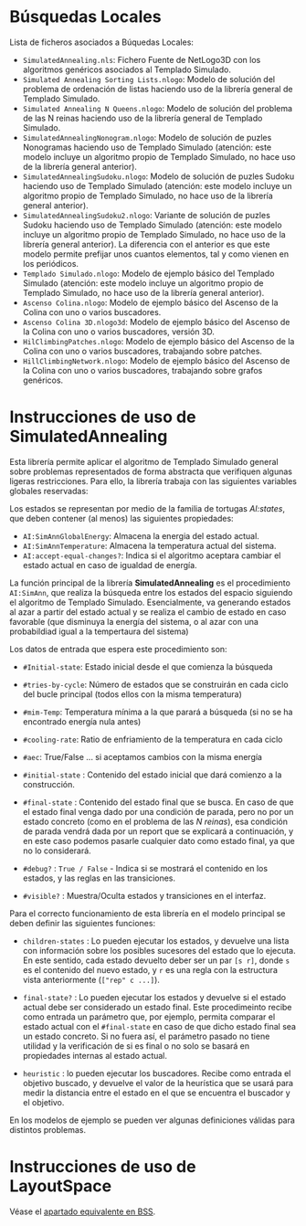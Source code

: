 # Búsquedas Locales

Lista de ficheros asociados a Búquedas Locales:

+ `SimulatedAnnealing.nls`:	Fichero Fuente de NetLogo3D con los algoritmos genéricos asociados al Templado Simulado.
+ `Simulated Annealing Sorting Lists.nlogo`:	Modelo de solución del problema de ordenación de listas haciendo uso de la librería general de Templado Simulado.
+ `Simulated Annealing N Queens.nlogo`:	Modelo de solución del problema de las N reinas haciendo uso de la librería general de Templado Simulado.
+ `SimulatedAnnealingNonogram.nlogo`: Modelo de solución de puzles Nonogramas haciendo uso de Templado Simulado (atención: este modelo incluye un algoritmo propio de Templado Simulado, no hace uso de la librería general anterior).
+ `SimulatedAnnealingSudoku.nlogo`: Modelo de solución de puzles Sudoku haciendo uso de Templado Simulado (atención: este modelo incluye un algoritmo propio de Templado Simulado, no hace uso de la librería general anterior).
+ `SimulatedAnnealingSudoku2.nlogo`: Variante de solución de puzles Sudoku haciendo uso de Templado Simulado (atención: este modelo incluye un algoritmo propio de Templado Simulado, no hace uso de la librería general anterior). La diferencia con el anterior es que este modelo permite prefijar unos cuantos elementos, tal y como vienen en los periódicos.
+ `Templado Simulado.nlogo`:	Modelo de ejemplo básico del Templado Simulado (atención: este modelo incluye un algoritmo propio de Templado Simulado, no hace uso de la librería general anterior). 
+ `Ascenso Colina.nlogo`:	Modelo de ejemplo básico del Ascenso de la Colina con uno o varios buscadores. 
+ `Ascenso Colina 3D.nlogo3d`:	Modelo de ejemplo básico del Ascenso de la Colina con uno o varios buscadores, versión 3D. 
+ `HilClimbingPatches.nlogo`:	Modelo de ejemplo básico del Ascenso de la Colina con uno o varios buscadores, trabajando sobre patches. 
+ `HillClimbingNetwork.nlogo`:	Modelo de ejemplo básico del Ascenso de la Colina con uno o varios buscadores, trabajando sobre grafos genéricos. 

# Instrucciones de uso de SimulatedAnnealing

Esta librería permite aplicar el algoritmo de Templado Simulado general sobre problemas representados de forma abstracta que verifiquen algunas ligeras restricciones. Para ello, la librería trabaja con las siguientes variables globales reservadas:

Los estados se representan por medio de la familia de tortugas _AI:states_, que deben contener (al menos) las siguientes propiedades:

+ `AI:SimAnnGlobalEnergy`: Almacena la energia del estado actual.
+ `AI:SimAnnTemperature`: Almacena la temperatura actual del sistema.
+ `AI:accept-equal-changes?`: Indica si el algoritmo aceptara cambiar el estado actual en caso de igualdad de energía.

La función principal de la librería **SimulatedAnnealing** es el procedimiento `AI:SimAnn`, que realiza la búsqueda entre los estados del espacio siguiendo el algoritmo de Templado Simulado. Esencialmente, va generando estados al azar a partir del estado actual y se realiza el cambio de estado en caso favorable (que disminuya la energía del sistema, o al azar con una probabildiad igual a la tempertaura del sistema)

Los datos de entrada que espera este procedimiento son:

+ `#Initial-state`: Estado inicial desde el que comienza la búsqueda
+ `#tries-by-cycle`: Número de estados que se construirán en cada ciclo del bucle principal (todos ellos con la misma temperatura)
+ `#mim-Temp`: Temperatura mínima a la que parará a búsqueda (si no se ha encontrado energía nula antes)
+ `#cooling-rate`: Ratio de enfriamiento de la temperatura en cada ciclo
+ `#aec`: True/False ... si aceptamos cambios con la misma energía 

+ `#initial-state` : Contenido del estado inicial que dará comienzo a la construcción.
+ `#final-state` : Contenido del estado final que se busca. En caso de que el estado final venga dado por una condición de parada, pero no por un estado concreto (como en el problema de las _N reinas_), esa condición de parada vendrá dada por un report que se explicará a continuación, y en este caso podemos pasarle cualquier dato como estado final, ya que no lo considerará.
+ `#debug?` : `True / False` - Indica si se mostrará el contenido en los estados, y las reglas en las transiciones.
+ `#visible?` : Muestra/Oculta estados y transiciones en el interfaz.

Para el correcto funcionamiento de esta librería en el modelo principal se deben definir las siguientes funciones:

+ `children-states` : Lo pueden ejecutar los estados, y devuelve una lista con información sobre los posibles sucesores del estado que lo ejecuta. En este sentido, cada estado devuelto deber ser un par `[s r]`, donde `s` es el contenido del nuevo estado, y `r` es una regla con la estructura vista anteriormente (`["rep" c ...]`).

+ `final-state?` : Lo pueden ejecutar los estados y devuelve si el estado actual debe ser considerado un estado final. Este procedimeinto recibe como entrada un parámetro que, por ejemplo, permita comparar el estado actual con el `#final-state` en caso de que dicho estado final sea un estado concreto. Si no fuera así, el parámetro pasado no tiene utilidad y la verificación de si es final o no solo se basará en propiedades internas al estado actual.

+ `heuristic` : lo pueden ejecutar los buscadores. Recibe como entrada el objetivo buscado, y devuelve el valor de la heurística que se usará para medir la distancia entre el estado en el que se encuentra el buscador y el objetivo.

En los modelos de ejemplo se pueden ver algunas definiciones válidas para distintos problemas.

# Instrucciones de uso de LayoutSpace

Véase el [apartado equivalente en BSS](https://github.com/fsancho/IA/blob/master/01.%20State%20Space%20Search/README.md).
